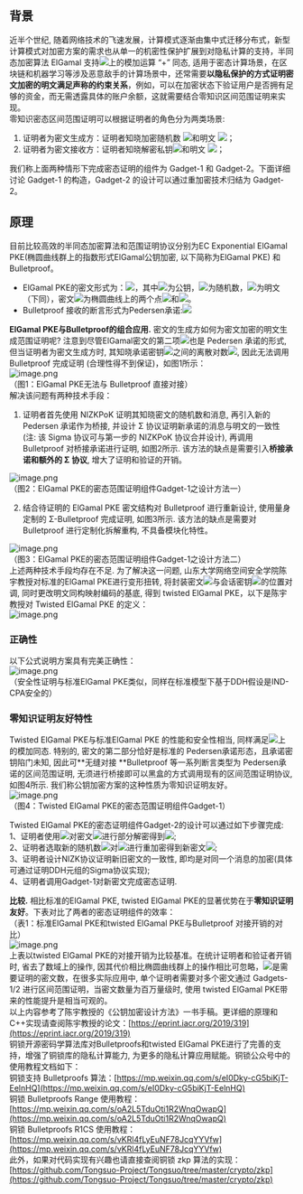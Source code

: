 <a name="kyWSa"></a>
## 背景
近半个世纪, 随着网络技术的飞速发展，计算模式逐渐由集中式迁移分布式，新型计算模式对加密方案的需求也从单一的机密性保护扩展到对隐私计算的支持，半同态加密算法 ElGamal 支持![](https://cdn.nlark.com/yuque/__latex/ad50af61c0e16d5009ed1174abeaf83b.svg#card=math&code=%5Cmathbb%7BZ%7D_p&id=q0zSH)上的模加运算 “+” 同态, 适用于密态计算场景，在区块链和机器学习等涉及恶意敌手的计算场景中，还常需要**以隐私保护的方式证明密文加密的明文满足声称的约束关系**，例如，可以在加密状态下验证用户是否拥有足够的资金，而无需透露具体的账户余额，这就需要结合零知识区间范围证明来实现。<br />零知识密态区间范围证明可以根据证明者的角色分为两类场景:

1. 证明者为密文生成方：证明者知晓加密随机数 ![](https://cdn.nlark.com/yuque/__latex/72cb3a229067770aeb6caa625a65a1a1.svg#card=math&code=r&id=lusGt)和明文 ![](https://cdn.nlark.com/yuque/__latex/4760e2f007e23d820825ba241c47ce3b.svg#card=math&code=m&id=FsahW)；
2. 证明者为密文接收方：证明者知晓解密私钥![](https://cdn.nlark.com/yuque/__latex/c64a8ddee3348e01e58dd60cfd76abca.svg#card=math&code=sk&id=gK2QV)和明文 ![](https://cdn.nlark.com/yuque/__latex/4760e2f007e23d820825ba241c47ce3b.svg#card=math&code=m&id=CbaP5)；

我们称上面两种情形下完成密态证明的组件为 Gadget-1 和 Gadget-2。下面详细讨论 Gadget-1 的构造，Gadget-2 的设计可以通过重加密技术归结为 Gadget-2。
<a name="BmTfs"></a>
## 原理
目前比较高效的半同态加密算法和范围证明协议分别为EC Exponential ElGamal PKE(椭圆曲线群上的指数形式ElGamal公钥加密, 以下简称为ElGamal PKE) 和 Bulletproof。

- ElGamal PKE的密文形式为：![](https://cdn.nlark.com/yuque/__latex/94bf3aa33dc208e1133461bc982502f9.svg#card=math&code=C%3D%28g%5Er%2C%20g%5Empk%5Er%29%3D%28C_1%2CC_2%29&id=rWQpJ)，其中![](https://cdn.nlark.com/yuque/__latex/1ae7634c6b04979c5736b4591fcd7f96.svg#card=math&code=pk&id=y8B9F)为公钥，![](https://cdn.nlark.com/yuque/__latex/72cb3a229067770aeb6caa625a65a1a1.svg#card=math&code=r&id=OGjtL)为随机数，![](https://cdn.nlark.com/yuque/__latex/4760e2f007e23d820825ba241c47ce3b.svg#card=math&code=m&id=uRMwW)为明文（下同），密文![](https://cdn.nlark.com/yuque/__latex/a42a4fc28b384cc408de066beed57485.svg#card=math&code=C&id=aL0n3)为椭圆曲线上的两个点![](https://cdn.nlark.com/yuque/__latex/3484a0fb89180e2a2896a7689346ed75.svg#card=math&code=C_1&id=fCpTe)和![](https://cdn.nlark.com/yuque/__latex/23c4cd950cf3916a8a78af54b2decd2d.svg#card=math&code=C_2&id=CkTWL)。
- Bulletproof 接收的断言形式为Pedersen承诺:![](https://cdn.nlark.com/yuque/__latex/15e798c1817de6d4eb94f6526bf2956b.svg#card=math&code=g%5Erh%5Em&id=mfYCS)

**ElGamal PKE与Bulletproof的组合应用.** 密文的生成方如何为密文加密的明文生成范围证明呢? 注意到尽管ElGamal密文的第二项![](https://cdn.nlark.com/yuque/__latex/85bb69d4fad27198c97cbe1e9340076f.svg#card=math&code=C_2%3Dg%5Empk%5Er&id=DudWp)也是 Pedersen 承诺的形式, 但当证明者为密文生成方时, 其知晓承诺密钥![](https://cdn.nlark.com/yuque/__latex/25bf49115e581d9ceb645eb1809527a2.svg#card=math&code=%28pk%2C%20g%29&id=bEyV0)之间的离散对数![](https://cdn.nlark.com/yuque/__latex/c64a8ddee3348e01e58dd60cfd76abca.svg#card=math&code=sk&id=tVoxC), 因此无法调用 Bulletproof 完成证明 (合理性得不到保证)，如图1所示：<br />![image.png](https://cdn.nlark.com/yuque/0/2024/png/26770235/1704380837999-ec3055f3-e83c-4287-8204-e2878b2edc77.png#averageHue=%23faf9f9&clientId=uaf827862-39dc-4&from=paste&height=145&id=u7675f9d9&originHeight=290&originWidth=1402&originalType=binary&ratio=2&rotation=0&showTitle=false&size=38078&status=done&style=none&taskId=u862f9371-99a8-47a6-a486-5953c2725c6&title=&width=701)<br />（图1：ElGamal PKE无法与 Bulletproof 直接对接）<br />解决该问题有两种技术手段：

1. 证明者首先使用 NIZKPoK 证明其知晓密文的随机数和消息, 再引入新的 Pedersen 承诺作为桥接, 并设计 Σ 协议证明新承诺的消息与明文的一致性 (注: 该 Sigma 协议可与第一步的 NIZKPoK 协议合并设计), 再调用 Bulletproof 对桥接承诺进行证明, 如图2所示. 该方法的缺点是需要引入**桥接承诺和额外的 Σ 协议**, 增大了证明和验证的开销。

![image.png](https://cdn.nlark.com/yuque/0/2024/png/26770235/1704381165915-6035b4b5-5f22-4d4b-810c-214f590e2995.png#averageHue=%23f5f3f1&clientId=uaf827862-39dc-4&from=paste&height=179&id=ua334da78&originHeight=358&originWidth=1420&originalType=binary&ratio=2&rotation=0&showTitle=false&size=56532&status=done&style=none&taskId=ua83f5a24-017e-4e1c-8a03-e32990775f5&title=&width=710)<br />（图2：ElGamal PKE的密态范围证明组件Gadget-1之设计方法一）

2. 结合待证明的 ElGamal PKE 密文结构对 Bulletproof 进行重新设计, 使用量身定制的 Σ-Bulletproof 完成证明, 如图3所示. 该方法的缺点是需要对 Bulletproof 进行定制化拆解重构, 不具备模块化特性。

![image.png](https://cdn.nlark.com/yuque/0/2024/png/26770235/1704381224560-8558f219-9b9b-47db-9da9-bedc1e9758b7.png#averageHue=%23f1ebf3&clientId=uaf827862-39dc-4&from=paste&height=150&id=u7c9b345a&originHeight=300&originWidth=1402&originalType=binary&ratio=2&rotation=0&showTitle=false&size=31739&status=done&style=none&taskId=u765c108b-7cee-4fd7-ac19-9dc34d748aa&title=&width=701)<br />（图3：ElGamal PKE的密态范围证明组件Gadget-1之设计方法二）<br />上述两种技术手段均存在不足. 为了解决这一问题, 山东大学网络空间安全学院陈宇教授对标准的ElGamal PKE进行变形扭转, 将封装密文![](https://cdn.nlark.com/yuque/__latex/61ee3d340fef1850d69757325080074a.svg#card=math&code=g%5Er&id=XKbYB)与会话密钥![](https://cdn.nlark.com/yuque/__latex/9c3df2d0f14af08a21a6d3197c1c3c57.svg#card=math&code=pk%5Er&id=VWqXr)的位置对调, 同时更改明文同构映射编码的基底, 得到 twisted ElGamal PKE，以下是陈宇教授对 Twisted ElGamal PKE 的定义：<br />![image.png](https://cdn.nlark.com/yuque/0/2024/png/26770235/1704382121599-6d321565-4915-4cfd-81b6-569ac9fb6dd5.png#averageHue=%23e1f0e9&clientId=ud839c85a-96bd-4&from=paste&height=226&id=uf87205ac&originHeight=452&originWidth=1748&originalType=binary&ratio=2&rotation=0&showTitle=false&size=191239&status=done&style=none&taskId=u1b4c538a-67fd-40c9-abf4-e5a4c21f4cb&title=&width=874)
<a name="x0Cy4"></a>
### 正确性
以下公式说明方案具有完美正确性：<br />![image.png](https://cdn.nlark.com/yuque/0/2024/png/26770235/1704382215422-ee2b9bf7-4631-42ff-a2ab-1adc5d6e3239.png#averageHue=%23f4f4f4&clientId=ud839c85a-96bd-4&from=paste&height=44&id=u9979832e&originHeight=88&originWidth=606&originalType=binary&ratio=2&rotation=0&showTitle=false&size=9010&status=done&style=none&taskId=ub5706386-7c81-4298-b446-fe0e32870f9&title=&width=303)<br />（安全性证明与标准ElGamal PKE类似，同样在标准模型下基于DDH假设是IND-CPA安全的）
<a name="sxzMz"></a>
### 零知识证明友好特性
Twisted ElGamal PKE与标准ElGamal PKE 的性能和安全性相当, 同样满足![](https://cdn.nlark.com/yuque/__latex/5655300ec00f47a4e526d67d797b5cdd.svg#card=math&code=%5Cmathbb%7BZ%7D_q&id=qnpNQ)上的模加同态. 特别的, 密文的第二部分恰好是标准的 Pedersen承诺形态，且承诺密钥陷门未知, 因此可**无缝对接 **Bulletproof 等一系列断言类型为 Pedersen承诺的区间范围证明, 无须进行桥接即可以黑盒的方式调用现有的区间范围证明协议, 如图4所示. 我们称公钥加密方案的这种性质为零知识证明友好。<br />![image.png](https://cdn.nlark.com/yuque/0/2024/png/26770235/1704381801792-d3575948-1684-42aa-b004-eaa352c4f0c6.png#averageHue=%23f9f9f9&clientId=ud839c85a-96bd-4&from=paste&height=220&id=XHsJD&originHeight=440&originWidth=1446&originalType=binary&ratio=2&rotation=0&showTitle=false&size=60594&status=done&style=none&taskId=u717e1632-658e-4089-83d1-f9c04d469ec&title=&width=723)<br />               （图4：Twisted ElGamal PKE的密态范围证明组件Gadget-1）

Twisted ElGamal PKE的密态证明组件Gadget-2的设计可以通过如下步骤完成: <br />1、证明者使用![](https://cdn.nlark.com/yuque/__latex/c64a8ddee3348e01e58dd60cfd76abca.svg#card=math&code=sk&id=QOYxE)对密文![](https://cdn.nlark.com/yuque/__latex/a842186db5615986c052016bf0ff7916.svg#card=math&code=%28pk%5Er%2C%20g%5Er%20h%5Em%29&id=QNvrU)进行部分解密得到![](https://cdn.nlark.com/yuque/__latex/d009fa52b6eb29e0ccb742f1762383cf.svg#card=math&code=h%5Em&id=SrcqL); <br />2、证明者选取新的随机数![](https://cdn.nlark.com/yuque/__latex/414ffa3b6e46749d8cc021379e95bd6f.svg#card=math&code=r%5E%2A&id=TitXB)对![](https://cdn.nlark.com/yuque/__latex/4760e2f007e23d820825ba241c47ce3b.svg#card=math&code=m&id=IXIlX)进行重加密得到新密文![](https://cdn.nlark.com/yuque/__latex/c9795a5c3dd678744f8170e31b21b3a4.svg#card=math&code=%28pk%5E%7Br%5E%2A%7D%2C%20g%5E%7Br%5E%2A%7D%20h%5Em%29&id=VlgNW); <br />3、证明者设计NIZK协议证明新旧密文的一致性, 即均是对同一个消息的加密(具体可通过证明DDH元组的Sigma协议实现); <br />4、证明者调用Gadget-1对新密文完成密态证明. 

**比较.** 相比标准的ElGamal PKE, twisted ElGamal PKE的显著优势在于**零知识证明友好**。下表对比了两者的密态证明组件的效率：<br />（表1：标准ElGamal PKE和twisted ElGamal PKE与Bulletproof 对接开销的对比）<br />![image.png](https://cdn.nlark.com/yuque/0/2024/png/26770235/1704383226423-b11446ae-f5a9-44c6-8b3f-21e714061f42.png#averageHue=%23eaeaea&clientId=ud839c85a-96bd-4&from=paste&height=103&id=u7b69368f&originHeight=206&originWidth=1300&originalType=binary&ratio=2&rotation=0&showTitle=false&size=42602&status=done&style=none&taskId=u1b1abe80-0d5e-4f3c-8483-fd8143e14a3&title=&width=650)<br />上表以twisted ElGamal PKE的对接开销为比较基准。在统计证明者和验证者开销时, 省去了数域上的操作, 因其代价相比椭圆曲线群上的操作相比可忽略，![](https://cdn.nlark.com/yuque/__latex/df378375e7693bdcf9535661c023c02e.svg#card=math&code=n&id=DZeeM)是需要证明的密文数，在很多实际应用中, 单个证明者需要对多个密文通过 Gadgets-1/2 进行区间范围证明，当密文数量为百万量级时, 使用 twisted ElGamal PKE带来的性能提升是相当可观的。<br />以上内容参考了陈宇教授的《公钥加密设计方法》一书手稿。更详细的原理和C++实现请查阅陈宇教授的论文：[https://eprint.iacr.org/2019/319](https://eprint.iacr.org/2019/319)<br />铜锁开源密码学算法库对Bulletproofs和twisted ElGamal PKE进行了完善的支持，增强了铜锁库的隐私计算能力, 为更多的隐私计算应用赋能。铜锁公众号中的使用教程文档如下：<br />铜锁支持 Bulletproofs 算法：[https://mp.weixin.qq.com/s/eI0Dky-cG5biKjT-EelnHQ](https://mp.weixin.qq.com/s/eI0Dky-cG5biKjT-EelnHQ)<br />铜锁 Bulletproofs Range 使用教程：[https://mp.weixin.qq.com/s/oA2L5TduOti1R2WnqOwapQ](https://mp.weixin.qq.com/s/oA2L5TduOti1R2WnqOwapQ) <br />铜锁 Bulletproofs R1CS 使用教程：[https://mp.weixin.qq.com/s/vKRl4fLyEuNF78JcqYYVfw](https://mp.weixin.qq.com/s/vKRl4fLyEuNF78JcqYYVfw) <br />此外，如果对代码实现有兴趣也请直接查阅铜锁 zkp 算法的实现：[https://github.com/Tongsuo-Project/Tongsuo/tree/master/crypto/zkp](https://github.com/Tongsuo-Project/Tongsuo/tree/master/crypto/zkp)

